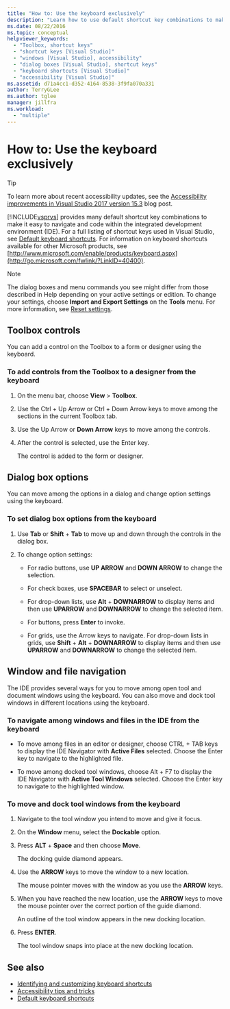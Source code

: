 ```yaml
---
title: "How to: Use the keyboard exclusively"
description: "Learn how to use default shortcut key combinations to make it easy to navigate and code within the Visual Studio integrated development environment (IDE)."
ms.date: 08/22/2016
ms.topic: conceptual
helpviewer_keywords:
  - "Toolbox, shortcut keys"
  - "shortcut keys [Visual Studio]"
  - "windows [Visual Studio], accessibility"
  - "dialog boxes [Visual Studio], shortcut keys"
  - "keyboard shortcuts [Visual Studio]"
  - "accessibility [Visual Studio]"
ms.assetid: d71a4cc1-d352-4164-8538-3f9fa070a331
author: TerryGLee
ms.author: tglee
manager: jillfra
ms.workload:
  - "multiple"
---
```

# How to: Use the keyboard exclusively

> [!TIP]
> To learn more about recent accessibility updates, see the [Accessibility improvements in Visual Studio 2017 version 15.3](https://devblogs.microsoft.com/visualstudio/accessibility-improvements-in-visual-studio-2017-version-15-3/) blog post.

[!INCLUDE[vsprvs](../../code-quality/includes/vsprvs_md.md)] provides many default shortcut key combinations to make it easy to navigate and code within the integrated development environment (IDE). For a full listing of shortcut keys used in Visual Studio, see [Default keyboard shortcuts](../../ide/default-keyboard-shortcuts-in-visual-studio.md). For information on keyboard shortcuts available for other Microsoft products, see [http://www.microsoft.com/enable/products/keyboard.aspx](http://go.microsoft.com/fwlink/?LinkID=40400).

> [!NOTE]
> The dialog boxes and menu commands you see might differ from those described in Help depending on your active settings or edition. To change your settings, choose **Import and Export Settings** on the **Tools** menu. For more information, see [Reset settings](../environment-settings.md#reset-settings).

## Toolbox controls

You can add a control on the Toolbox to a form or designer using the keyboard.

### To add controls from the Toolbox to a designer from the keyboard

1. On the menu bar, choose **View** > **Toolbox**.

2. Use the Ctrl + Up Arrow or Ctrl + Down Arrow keys to move among the sections in the current Toolbox tab.

3. Use the Up Arrow or **Down Arrow** keys to move among the controls.

4. After the control is selected, use the Enter key.

   The control is added to the form or designer.

## Dialog box options

 You can move among the options in a dialog and change option settings using the keyboard.

### To set dialog box options from the keyboard

1. Use **Tab** or **Shift** + **Tab** to move up and down through the controls in the dialog box.

2. To change option settings:

    -   For radio buttons, use **UP ARROW** and **DOWN ARROW** to change the selection.

    -   For check boxes, use **SPACEBAR** to select or unselect.

    -   For drop-down lists, use **Alt** + **DOWNARROW** to display items and then use **UPARROW** and **DOWNARROW** to change the selected item.

    -   For buttons, press **Enter** to invoke.

    -   For grids, use the Arrow keys to navigate. For drop-down lists in grids, use **Shift** + **Alt** + **DOWNARROW** to display items and then use **UPARROW** and **DOWNARROW** to change the selected item.

## Window and file navigation

 The IDE provides several ways for you to move among open tool and document windows using the keyboard. You can also move and dock tool windows in different locations using the keyboard.

### To navigate among windows and files in the IDE from the keyboard

- To move among files in an editor or designer, choose CTRL + TAB keys to display the IDE Navigator with **Active Files** selected. Choose the Enter key to navigate to the highlighted file.

- To move among docked tool windows, choose Alt + F7 to display the IDE Navigator with **Active Tool Windows** selected. Choose the Enter key to navigate to the highlighted window.

### To move and dock tool windows from the keyboard

1. Navigate to the tool window you intend to move and give it focus.

2. On the **Window** menu, select the  **Dockable** option.

3. Press **ALT** + **Space** and then choose **Move**.

     The docking guide diamond appears.

4. Use the **ARROW** keys to move the window to a new location.

     The mouse pointer moves with the window as you use the **ARROW** keys.

5. When you have reached the new location, use the **ARROW** keys to move the mouse pointer over the correct portion of the guide diamond.

     An outline of the tool window appears in the new docking location.

6. Press **ENTER**.

     The tool window snaps into place at the new docking location.

## See also

* [Identifying and customizing keyboard shortcuts](../../ide/identifying-and-customizing-keyboard-shortcuts-in-visual-studio.md)
* [Accessibility tips and tricks](../../ide/reference/accessibility-tips-and-tricks.md)
* [Default keyboard shortcuts](../../ide/default-keyboard-shortcuts-in-visual-studio.md)